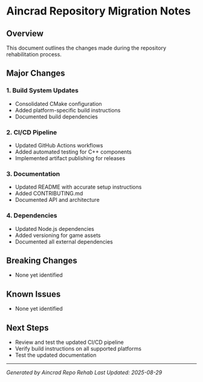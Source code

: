 # Aincrad Repository Migration Notes

## Overview
This document outlines the changes made during the repository rehabilitation process.

## Major Changes

### 1. Build System Updates
- Consolidated CMake configuration
- Added platform-specific build instructions
- Documented build dependencies

### 2. CI/CD Pipeline
- Updated GitHub Actions workflows
- Added automated testing for C++ components
- Implemented artifact publishing for releases

### 3. Documentation
- Updated README with accurate setup instructions
- Added CONTRIBUTING.md
- Documented API and architecture

### 4. Dependencies
- Updated Node.js dependencies
- Added versioning for game assets
- Documented all external dependencies

## Breaking Changes
- None yet identified

## Known Issues
- None yet identified

## Next Steps
- Review and test the updated CI/CD pipeline
- Verify build instructions on all supported platforms
- Test the updated documentation

---
*Generated by Aincrad Repo Rehab*
*Last Updated: 2025-08-29*
